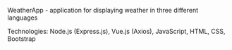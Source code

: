WeatherApp - application for displaying weather in three different languages

Technologies: Node.js (Express.js), Vue.js (Axios), JavaScript, HTML, CSS, Bootstrap
